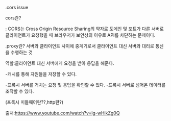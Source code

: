 .cors issue


cors란?


: CORS는 Cross Origin Resource Sharing의 약자로 도메인 및 포트가 다른 서버로 클라이언트가 요청했을 때 브라우저가 보안상의 이유로 API를 차단하는 문제이다.


.proxy란?
서버와 클라이언트 사이에 중계기로서 클라이언트 대신 서버와 대리로 통신을 수행하는 것


역할:클라이언트 대신 서버에게 요청을 받아 응답을 해준다.

-캐시를 통해 자원들을 저장할 수 있다.

-프록시 서버를 거치는 요청 및 응답을 확인할 수 있다.
-프록시 서버로 넘어온 데이터를 조작할 수 있다.

(프록시 미들웨어란??,http란?)

출처:https://www.youtube.com/watch?v=lg-wHikZg0Q